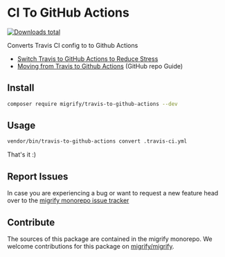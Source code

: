 # CI To GitHub Actions

[![Downloads total](https://img.shields.io/packagist/dt/migrify/travis-to-github-actions.svg?style=flat-square)](https://packagist.org/packages/migrify/travis-to-github-actions/stats)

Converts Travis CI config to to Github Actions

- [Switch Travis to GitHub Actions to Reduce Stress](https://tomasvotruba.com/blog/2020/01/27/switch-travis-to-github-actions-to-reduce-stress/)
- [Moving from Travis to Github Actions](https://github.com/anapaulagomes/from-travis-to-github-actions) (GitHub repo Guide)

## Install

```bash
composer require migrify/travis-to-github-actions --dev
```

## Usage

```bash
vendor/bin/travis-to-github-actions convert .travis-ci.yml
```

That's it :)

## Report Issues

In case you are experiencing a bug or want to request a new feature head over to the [migrify monorepo issue tracker](https://github.com/migrify/migrify/issues)

## Contribute

The sources of this package are contained in the migrify monorepo. We welcome contributions for this package on [migrify/migrify](https://github.com/migrify/migrify).
